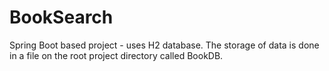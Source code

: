 # BookSearch

Spring Boot based project - uses H2 database.  The storage of data is done in a file on the root project directory called BookDB.
